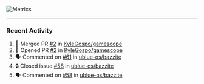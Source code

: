 ![Metrics](https://metrics.lecoq.io/KyleGospo?template=classic&base=header%2C%20activity%2C%20community%2C%20repositories%2C%20metadata&base.indepth=false&base.hireable=false&base.skip=false&config.timezone=America%2FLos_Angeles)

---
### Recent Activity
<!--START_SECTION:activity-->
1. 🎉 Merged PR [#2](https://github.com/KyleGospo/gamescope/pull/2) in [KyleGospo/gamescope](https://github.com/KyleGospo/gamescope)
2. 💪 Opened PR [#2](https://github.com/KyleGospo/gamescope/pull/2) in [KyleGospo/gamescope](https://github.com/KyleGospo/gamescope)
3. 🗣 Commented on [#61](https://github.com/ublue-os/bazzite/issues/61#issuecomment-1648558659) in [ublue-os/bazzite](https://github.com/ublue-os/bazzite)
4. 🔒 Closed issue [#58](https://github.com/ublue-os/bazzite/issues/58) in [ublue-os/bazzite](https://github.com/ublue-os/bazzite)
5. 🗣 Commented on [#58](https://github.com/ublue-os/bazzite/issues/58#issuecomment-1648129187) in [ublue-os/bazzite](https://github.com/ublue-os/bazzite)
<!--END_SECTION:activity-->
